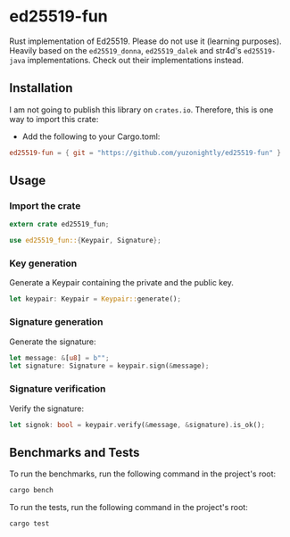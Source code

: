 # ed25519-fun

Rust implementation of Ed25519. Please do not use it (learning purposes). Heavily based on the `ed25519_donna`, `ed25519_dalek` and str4d's `ed25519-java` implementations. Check out their implementations instead.

## Installation

I am not going to publish this library on `crates.io`. Therefore, this is one way to import this crate:

- Add the following to your Cargo.toml:

```toml
ed25519-fun = { git = "https://github.com/yuzonightly/ed25519-fun" }
```

## Usage

### Import the crate

```rust
extern crate ed25519_fun;

use ed25519_fun::{Keypair, Signature};
```

### Key generation

Generate a Keypair containing the private and the public key.

```rust
let keypair: Keypair = Keypair::generate();
```

### Signature generation

Generate the signature:

```rust
let message: &[u8] = b"";
let signature: Signature = keypair.sign(&message);
```

### Signature verification

Verify the signature:

```rust
let signok: bool = keypair.verify(&message, &signature).is_ok();
```

## Benchmarks and Tests

To run the benchmarks, run the following command in the project's root:

```bash
cargo bench
```

To run the tests, run the following command in the project's root:

```bash
cargo test
```
